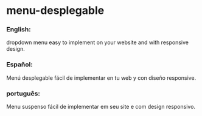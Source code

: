 # menu-desplegable

### English:
dropdown menu easy to implement on your website and with responsive design.
### Español:
Menú desplegable fácil de implementar en tu web y con diseño responsive.
### português:
Menu suspenso fácil de implementar em seu site e com design responsivo.
